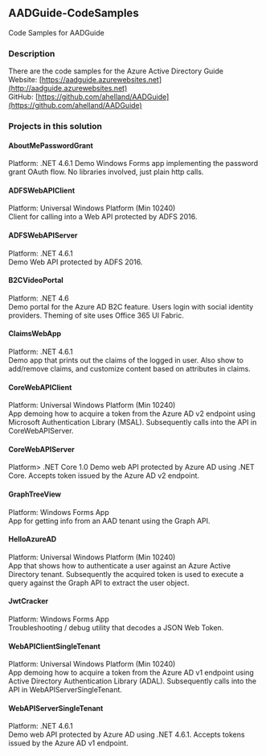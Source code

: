 ## AADGuide-CodeSamples
Code Samples for AADGuide

### Description
There are the code samples for the Azure Active Directory Guide  
Website: [https://aadguide.azurewebsites.net](http://aadguide.azurewebsites.net)  
GitHub: [https://github.com/ahelland/AADGuide](https://github.com/ahelland/AADGuide)

### Projects in this solution  

#### AboutMePasswordGrant
Platform: .NET 4.6.1
Demo Windows Forms app implementing the password grant OAuth flow. No libraries involved, just plain http calls.

#### ADFSWebAPIClient 
Platform: Universal Windows Platform (Min 10240)  
Client for calling into a Web API protected by ADFS 2016.

#### ADFSWebAPIServer 
Platform: .NET 4.6.1  
Demo Web API protected by ADFS 2016.
 
#### B2CVideoPortal
Platform: .NET 4.6  
Demo portal for the Azure AD B2C feature. Users login with social identity providers. Theming of site uses Office 365 UI Fabric. 

#### ClaimsWebApp 
Platform: .NET 4.6.1  
Demo app that prints out the claims of the logged in user. Also show to add/remove claims, and customize content based on attributes in claims.
 
#### CoreWebAPIClient 
Platform: Universal Windows Platform (Min 10240)  
App demoing how to acquire a token from the Azure AD v2 endpoint using Microsoft Authentication Library (MSAL). Subsequently calls into the API in CoreWebAPIServer. 

#### CoreWebAPIServer 
Platform> .NET Core 1.0
Demo web API protected by Azure AD using .NET Core. Accepts token issued by the Azure AD v2 endpoint.
 
#### GraphTreeView 
Platform: Windows Forms App  
App for getting info from an AAD tenant using the Graph API.
 
#### HelloAzureAD 
Platform: Universal Windows Platform (Min 10240)  
App that shows how to authenticate a user against an Azure Active Directory tenant. Subsequently the acquired token is used to execute a query against the Graph API to extract the user object.
 
#### JwtCracker 
Platform: Windows Forms App  
Troubleshooting / debug utility that decodes a JSON Web Token.
 
#### WebAPIClientSingleTenant 
Platform: Universal Windows Platform (Min 10240)  
App demoing how to acquire a token from the Azure AD v1 endpoint using Active Directory Authentication Library (ADAL). Subsequently calls into the API in WebAPIServerSingleTenant.

#### WebAPIServerSingleTenant 
Platform: .NET 4.6.1  
Demo web API protected by Azure AD using .NET 4.6.1. Accepts tokens issued by the Azure AD v1 endpoint.